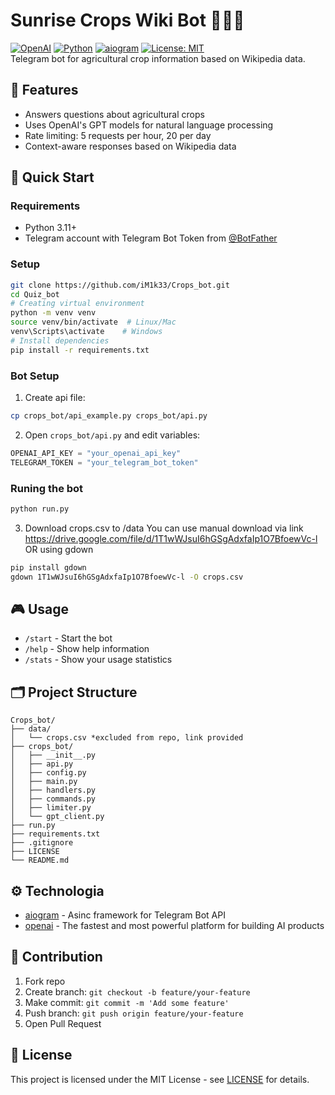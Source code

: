# Sunrise Crops Wiki Bot 🌾🌽🍋  
[![OpenAI](https://a11ybadges.com/badge?logo=openai)](https://openai.com/)
[![Python](https://a11ybadges.com/badge?logo=python)](https://python.org)
[![aiogram](https://img.shields.io/badge/aiogram-3.x-blue.svg)](https://aiogram.dev)
[![License: MIT](https://img.shields.io/badge/License-MIT-yellow.svg)](https://opensource.org/licenses/MIT)  
Telegram bot for agricultural crop information based on Wikipedia data.
## 🌟 Features
- Answers questions about agricultural crops
- Uses OpenAI's GPT models for natural language processing
- Rate limiting: 5 requests per hour, 20 per day
- Context-aware responses based on Wikipedia data
## 🚀 Quick Start
### Requirements
- Python 3.11+  
- Telegram account with Telegram Bot Token from [@BotFather](https://t.me/BotFather)  
### Setup
```bash
git clone https://github.com/iM1k33/Crops_bot.git
cd Quiz_bot
# Creating virtual environment 
python -m venv venv
source venv/bin/activate  # Linux/Mac
venv\Scripts\activate    # Windows
# Install dependencies
pip install -r requirements.txt
```
### Bot Setup
1. Create api file:
```bash
cp crops_bot/api_example.py crops_bot/api.py
```
2. Open `crops_bot/api.py` and edit variables:
```python
OPENAI_API_KEY = "your_openai_api_key"
TELEGRAM_TOKEN = "your_telegram_bot_token"
```
### Runing the bot
```bash
python run.py
```
3. Download crops.csv to /data
You can use manual download via link https://drive.google.com/file/d/1T1wWJsuI6hGSgAdxfaIp1O7BfoewVc-l
OR
using gdown
```bash
pip install gdown
gdown 1T1wWJsuI6hGSgAdxfaIp1O7BfoewVc-l -O crops.csv
```


## 🎮 Usage
- `/start` - Start the bot
- `/help` - Show help information
- `/stats` - Show your usage statistics

## 🗂️ Project Structure
```
Crops_bot/
├── data/
│   └── crops.csv *excluded from repo, link provided
├── crops_bot/
│   ├── __init__.py
│   ├── api.py
│   ├── config.py
│   ├── main.py
│   ├── handlers.py
│   ├── commands.py
│   ├── limiter.py
│   └── gpt_client.py
├── run.py
├── requirements.txt
├── .gitignore
├── LICENSE
└── README.md
```
## ⚙️ Technologia
- [aiogram](https://aiogram.dev/) - Asinc framework for Telegram Bot API
- [openai](https://openai.com/api) - The fastest and most powerful platform for building AI products
## 🤝 Contribution
1. Fork repo  
2. Create branch: `git checkout -b feature/your-feature`  
3. Make commit: `git commit -m 'Add some feature'`  
4. Push branch: `git push origin feature/your-feature`  
5. Open Pull Request  
## 📜 License
This project is licensed under the MIT License - see [LICENSE](LICENSE) for details.
